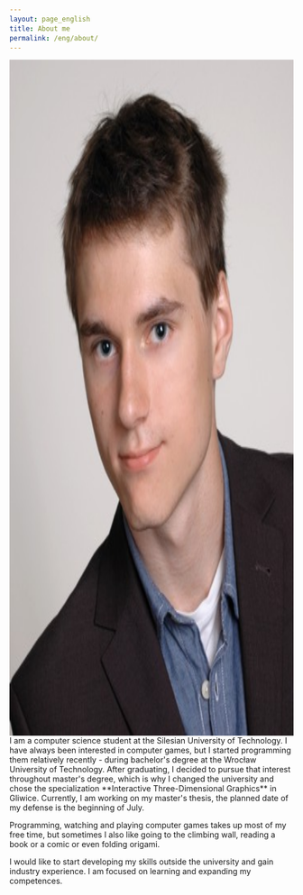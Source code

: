 ```yaml
---
layout: page_english
title: About me
permalink: /eng/about/
---
```

<img align="right" src="https://raw.githubusercontent.com/jacekbla/jacekbla.github.io/master/assets/img/pages/about/ja.jpg" style="display:inline; height: 30vh;">
I am a computer science student at the Silesian University of Technology. I have always been interested in computer games, but I started programming them relatively recently - during bachelor's degree at the Wrocław University of Technology. After graduating, I decided to pursue that interest throughout master's degree, which is why I changed the university and chose the specialization **Interactive Three-Dimensional Graphics** in Gliwice. Currently, I am working on my master's thesis, the planned date of my defense is the beginning of July.  

Programming, watching and playing computer games takes up most of my free time, but sometimes I also like going to the climbing wall, reading a book or a comic or even folding origami.  

I would like to start developing my skills outside the university and gain industry experience. I am focused on learning and expanding my competences.  
